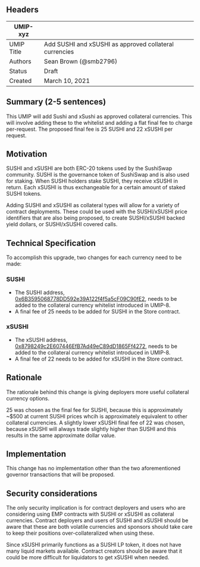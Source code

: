 ## Headers
| UMIP-xyz    |                                                                                                                                          |
|------------|------------------------------------------------------------------------------------------------------------------------------------------|
| UMIP Title | Add SUSHI and xSUSHI as approved collateral currencies              |
| Authors    | Sean Brown (@smb2796) |
| Status     | Draft                                                                                                                                    |
| Created    | March 10, 2021                                                                                                                           |

## Summary (2-5 sentences)
This UMIP will add Sushi and xSushi as approved collateral currencies. This will involve adding these to the whitelist and adding a flat final fee to charge per-request. The proposed final fee is 25 SUSHI and 22 xSUSHI per request.

## Motivation

SUSHI and xSUSHI are both ERC-20 tokens used by the SushiSwap community. SUSHI is the governance token of SushiSwap and is also used for staking. When SUSHI holders stake SUSHI, they receive xSUSHI in return. Each xSUSHI is thus exchangeable for a certain amount of staked SUSHI tokens.

Adding SUSHI and xSUSHI as collateral types will allow for a variety of contract deployments. These could be used with the SUSHI/xSUSHI price identifiers that are also being proposed, to create SUSHI/xSUSHI backed yield dollars, or SUSHI/xSUSHI covered calls. 

## Technical Specification
To accomplish this upgrade, two changes for each currency need to be made:

### SUSHI
- The SUSHI address, [0x6B3595068778DD592e39A122f4f5a5cF09C90fE2](https://etherscan.io/address/0x6b3595068778dd592e39a122f4f5a5cf09c90fe2), needs to be added to the collateral currency whitelist introduced in UMIP-8.
- A final fee of 25 needs to be added for SUSHI in the Store contract.

### xSUSHI
- The xSUSHI address, [0x8798249c2E607446EfB7Ad49eC89dD1865Ff4272](https://etherscan.io/address/0x8798249c2E607446EfB7Ad49eC89dD1865Ff4272), needs to be added to the collateral currency whitelist introduced in UMIP-8.
- A final fee of 22 needs to be added for xSUSHI in the Store contract.

## Rationale

The rationale behind this change is giving deployers more useful collateral currency options.

25 was chosen as the final fee for SUSHI, because this is approximately ~$500 at current SUSHI prices whcih is approximately equivalent to other collateral currencies. A slightly lower xSUSHI final fee of 22 was chosen, because xSUSHI will always trade slightly higher than SUSHI and this results in the same approximate dollar value.

## Implementation

This change has no implementation other than the two aforementioned governor transactions that will be proposed.

## Security considerations

The only security implication is for contract deployers and users who are considering using EMP contracts with SUSHI or xSUSHI as collateral currencies. Contract deployers and users of SUSHI and xSUSHI should be aware that these are both volatile currencies and sponsors should take care to keep their positions over-collateralized when using these.

Since xSUSHI primarily functions as a SUSHI LP token, it does not have many liquid markets available. Contract creators should be aware that it could be more difficult for liquidators to get xSUSHI when needed. 
